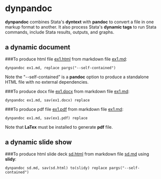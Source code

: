 # dynpandoc

**dynpandoc** combines Stata's **dyntext** with **pandoc** to convert a file in one 
markup format to another. It also process Stata's **dynamic tags** to run Stata 
commands, include Stata results, outputs, and graphs.
  
## a dynamic document

###To produce html file [ex1.html](examples/ex1.html) from markdown file [ex1.md](examples/ex1.md):

```
dynpandoc ex1.md, replace pargs("--self-contained")
```

Note the "--self-contained" is a **pandoc** option to produce a standalone HTML file with no external 
dependencies. 

###To produce docx file [ex1.docx](examples/ex1.docx) from markdown file [ex1.md](examples/ex1.md):

```
dynpandoc ex1.md, sav(ex1.docx) replace
```

###To produce pdf file [ex1.pdf](examples/ex1.pdf) from markdown file [ex1.md](examples/ex1.md):

```
dynpandoc ex1.md, sav(ex1.pdf) replace
```

Note that **LaTex** must be installed to generate **pdf** file.

## a dynamic slide show

###To produce html slide deck [sd.html](examples/sd.html) from markdown file [sd.md](examples/sd.md) using **slidy**:

```
dynpandoc sd.md, sav(sd.html) to(slidy) replace pargs("--self-contained")
```

